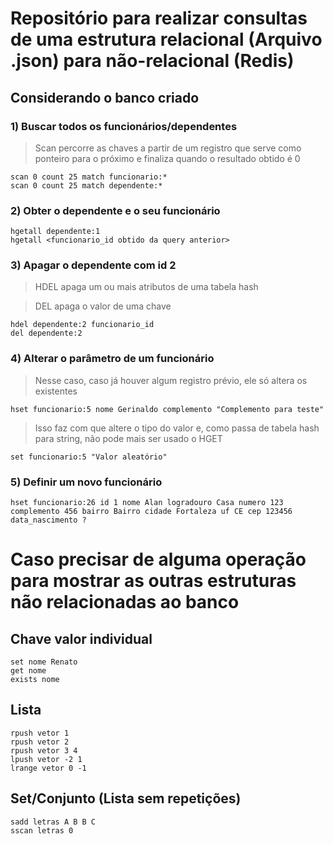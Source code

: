 # Repositório para realizar consultas de uma estrutura relacional (Arquivo .json) para não-relacional (Redis)

## Considerando o banco criado
###  1) Buscar todos os funcionários/dependentes
> Scan percorre as chaves a partir de um registro que serve como ponteiro para o próximo e finaliza quando o resultado obtido é 0
```redis
scan 0 count 25 match funcionario:*
scan 0 count 25 match dependente:*
```


### 2) Obter o dependente e o seu funcionário
```redis
hgetall dependente:1
hgetall <funcionario_id obtido da query anterior>
```


### 3) Apagar o dependente com id 2
> HDEL apaga um ou mais atributos de uma tabela hash

> DEL apaga o valor de uma chave
```redis
hdel dependente:2 funcionario_id
del dependente:2
```


### 4) Alterar o parâmetro de um funcionário
> Nesse caso, caso já houver algum registro prévio, ele só altera os existentes
```redis
hset funcionario:5 nome Gerinaldo complemento "Complemento para teste"
```

> Isso faz com que altere o tipo do valor e, como passa de tabela hash para string, não pode mais ser usado o HGET
```redis
set funcionario:5 "Valor aleatório"
```


### 5) Definir um novo funcionário
```redis
hset funcionario:26 id 1 nome Alan logradouro Casa numero 123 complemento 456 bairro Bairro cidade Fortaleza uf CE cep 123456 data_nascimento ?
```

# Caso precisar de alguma operação para mostrar as outras estruturas não relacionadas ao banco
## Chave valor individual
```redis
set nome Renato
get nome
exists nome
```


## Lista
```redis
rpush vetor 1
rpush vetor 2
rpush vetor 3 4
lpush vetor -2 1
lrange vetor 0 -1
```


## Set/Conjunto (Lista sem repetições)
```redis
sadd letras A B B C
sscan letras 0
```
